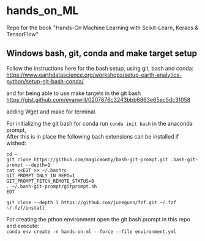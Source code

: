 # hands_on_ML
Repo for the book "Hands-On Machine Learning with Scikit-Learn, Keraos & TensorFlow"

## Windows bash, git, conda and make target setup

Follow the instructions here for the bash setup, using git, bash and conda:  
https://www.earthdatascience.org/workshops/setup-earth-analytics-python/setup-git-bash-conda/  

and for being able to use make targets in the git bash
https://gist.github.com/evanwill/0207876c3243bbb6863e65ec5dc3f058

adding Wget and make for terminal.

For initializing the git bash for conda run
```conda init bash```
in the anaconda prompt,  
After this is in place the following bash extensions can be installed if wished:  
```
cd ~  
git clone https://github.com/magicmonty/bash-git-prompt.git .bash-git-prompt --depth=1  
cat <<EOT >> ~/.bashrc  
GIT_PROMPT_ONLY_IN_REPO=1  
GIT_PROMPT_FETCH_REMOTE_STATUS=0  
. ~/.bash-git-prompt/gitprompt.sh  
EOT
```

```
git clone --depth 1 https://github.com/junegunn/fzf.git ~/.fzf  
~/.fzf/install

```

For creating the pthon environment open the git bash prompt in this repo and execute:  
```conda env create -n hands-on-ml --force --file environment.yml```
